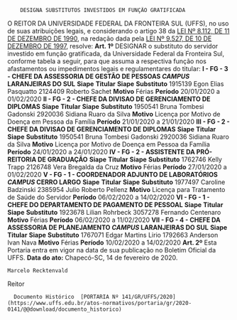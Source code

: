         DESIGNA SUBSTITUTOS INVESTIDOS EM FUNÇÃO GRATIFICADA  

 O REITOR DA UNIVERSIDADE FEDERAL DA FRONTEIRA SUL (UFFS), no uso de suas atribuições legais, e considerando o artigo 38 da [LEI Nº 8.112, DE 11 DE DEZEMBRO DE 1990](http://www.planalto.gov.br/ccivil_03/leis/l8112cons.htm), na redação dada pela [LEI Nº 9.527, DE 10 DE DEZEMBRO DE 1997](http://www.planalto.gov.br/ccivil_03/Leis/L9527.htm), resolve:   **Art. 1º**  DESIGNAR o substituto do servidor investido em função gratificada, da Universidade Federal da Fronteira Sul, conforme tabela a seguir, para que assuma a respectiva função nos afastamentos ou impedimentos legais e regulamentares do titular: **I - FG - 3 - CHEFE DA ASSESSORIA DE GESTÃO DE PESSOAS *CAMPUS*  LARANJEIRAS DO SUL**     **Siape**   **Titular**   **Siape**   **Substituto**     1915139   Egon Elias Pasquatto   2124409   Roberto Sachet     **Motivo**   Férias   **Período**   20/01/2020 a 01/02/2020     **II - FG - 2 - CHEFE DA DIVISAO DE GERENCIAMENTO DE DIPLOMAS**     **Siape**   **Titular**   **Siape**   **Substituto**     1950541   Bruna Tombesi Gadonski   2920036   Sidiana Ruaro da Silva     **Motivo**   Licença por Motivo de Doença em Pessoa da Família   **Período**   21/01/2020 a 21/01/2020     **III - FG - 2 - CHEFE DA DIVISAO DE GERENCIAMENTO DE DIPLOMAS**     **Siape**   **Titular**   **Siape**   **Substituto**     1950541   Bruna Tombesi Gadonski   2920036   Sidiana Ruaro da Silva     **Motivo**   Licença por Motivo de Doença em Pessoa da Família   **Período**   24/01/2020 a 24/01/2020     **IV - FG - 2 - ASSISTENTE DA PRÓ-REITORIA DE GRADUAÇÃO**     **Siape**   **Titular**   **Siape**   **Substituto**     1762746   Kelly Trapp   2126748   Vera Bregalda da Cruz     **Motivo**   Férias   **Período**   27/01/2020 a 01/02/2020     **V - FG - 1 - COORDENADOR ADJUNTO DE LABORATÓRIOS *CAMPUS*  CERRO LARGO**     **Siape**   **Titular**   **Siape**   **Substituto**     1977497   Caroline Badzinski   2385954   Julio Roberto Pellenz     **Motivo**   Licença para Tratamento de Saúde do Servidor   **Período**   06/02/2020 a 14/02/2020     **VI - FG - 1 - CHEFE DO DEPARTAMENTO DE PAGAMENTO DE PESSOAL**     **Siape**   **Titular**   **Siape**   **Substituto**     1923678   Lilian Rohrbeck   3057278   Fernando Centenaro     **Motivo**   Férias   **Período**   06/02/2020 a 11/02/2020     **VII - FG - 4 - CHEFE DA ASSESSORIA DE PLANEJAMENTO *CAMPUS*  LARANJEIRAS DO SUL**     **Siape**   **Titular**   **Siape**   **Substituto**     1767071   Edgar Martins Lirio   1792663   Anderson Ivan Nava     **Motivo**   Férias   **Período**   10/02/2020 a 14/02/2020       **Art. 2º**  Esta Portaria entra em vigor na data de sua publicação no Boletim Oficial da UFFS.      **Data do ato:** Chapecó-SC, 14 de fevereiro de 2020.   
 

    Marcelo Recktenvald   
 Reitor 

      Documento Histórico  [PORTARIA Nº 141/GR/UFFS/2020](https://www.uffs.edu.br/atos-normativos/portaria/gr/2020-0141/@@download/documento_historico)     
      